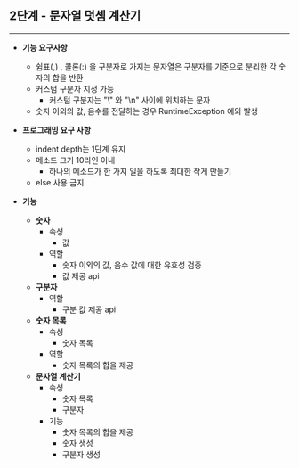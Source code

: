 ## 2단계 - 문자열 덧셈 계산기

-- --

* **기능 요구사항**
  * 쉼표(,) , 콜론(:) 을 구분자로 가지는 문자열은 구분자를 기준으로 분리한 각 숫자의 합을 반환
  * 커스텀 구분자 지정 가능
    * 커스텀 구분자는 "\\" 와 "\n" 사이에 위치하는 문자 
  * 숫자 이외의 값, 음수를 전달하는 경우 RuntimeException 예외 발생


* **프로그래밍 요구 사항**
  * indent depth는 1단계 유지
  * 메소드 크기 10라인 이내
    * 하나의 메소드가 한 가지 일을 하도록 최대한 작게 만들기 
  * else 사용 금지


* **기능**
  * **숫자**
    * 속성
      * 값
    * 역할
      * 숫자 이외의 값, 음수 값에 대한 유효성 검증
      * 값 제공 api
  * **구분자**
    * 역할
      * 구분 값 제공 api
  * **숫자 목록**
    * 속성
      * 숫자 목록
    * 역할
      * 숫자 목록의 합을 제공
  * **문자열 계산기**
    * 속성
      * 숫자 목록
      * 구분자
    * 기능
      * 숫자 목록의 합을 제공
      * 숫자 생성
      * 구분자 생성